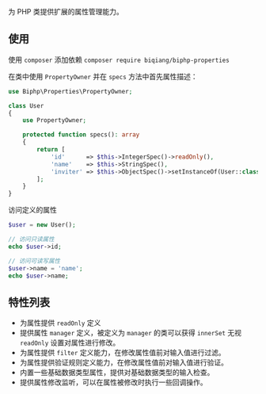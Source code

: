 为 PHP 类提供扩展的属性管理能力。

## 使用

使用 `composer` 添加依赖 `composer require biqiang/biphp-properties`


在类中使用 `PropertyOwner` 并在 `specs` 方法中首先属性描述：

```php
use Biphp\Properties\PropertyOwner;

class User
{
    use PropertyOwner;

    protected function specs(): array
    {
        return [
            'id'      => $this->IntegerSpec()->readOnly(),
            'name'    => $this->StringSpec(),
            'inviter' => $this->ObjectSpec()->setInstanceOf(User::class),
        ];
    }
}

```

访问定义的属性

```php
$user = new User();

// 访问只读属性
echo $user->id;

// 访问可读写属性
$user->name = 'name';
echo $user->name;
```

## 特性列表

* 为属性提供 `readOnly` 定义
* 提供属性 `manager` 定义，被定义为 `manager` 的类可以获得 `innerSet` 无视 `readOnly` 设置对属性进行修改。
* 为属性提供 `filter` 定义能力，在修改属性值前对输入值进行过滤。
* 为属性提供验证规则定义能力，在修改属性值前对输入值进行验证。
* 内置一些基础数据类型属性，提供对基础数据类型的输入检查。
* 提供属性修改监听，可以在属性被修改时执行一些回调操作。